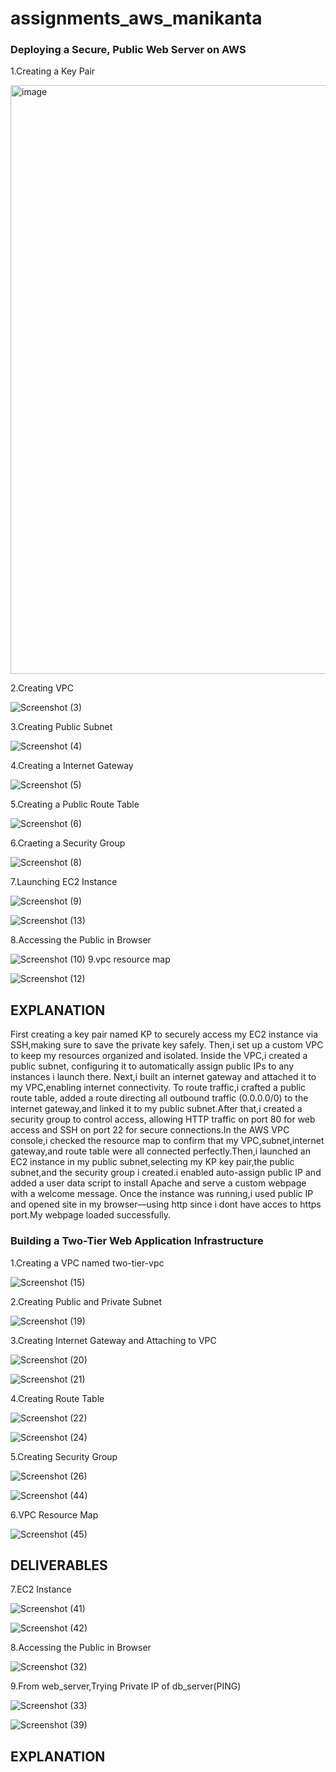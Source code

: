# assignments_aws_manikanta

### Deploying a Secure, Public Web Server on AWS

1.Creating a Key Pair

<img width="942" alt="image" src="https://github.com/user-attachments/assets/132bcbdd-4a48-49d6-b30b-68f14f386ad5" />

2.Creating VPC

![Screenshot (3)](https://github.com/user-attachments/assets/dc402704-5c0c-44da-9490-2bf205c631ed)

3.Creating Public Subnet

![Screenshot (4)](https://github.com/user-attachments/assets/1dea9cec-60ec-4d5e-a5a7-2dbf7b829760)

4.Creating a Internet Gateway

![Screenshot (5)](https://github.com/user-attachments/assets/73f49893-26c0-4d1b-b68a-8d126d5b9f77)

5.Creating a Public Route Table

![Screenshot (6)](https://github.com/user-attachments/assets/5a7e213d-ae0e-4d18-b978-5e38870b516f)

6.Craeting a Security Group

![Screenshot (8)](https://github.com/user-attachments/assets/f545bc16-4982-4bd5-8cff-d77a355fbd85)

7.Launching EC2 Instance

![Screenshot (9)](https://github.com/user-attachments/assets/8c1d7b15-78d1-45b9-8104-7d2cacce3b50)

![Screenshot (13)](https://github.com/user-attachments/assets/b90924b0-e506-4e96-86bc-339ff559b123)

8.Accessing the Public in Browser

![Screenshot (10)](https://github.com/user-attachments/assets/bf553772-b043-4f23-a5ab-f23128a060ed)
9.vpc resource map

![Screenshot (12)](https://github.com/user-attachments/assets/8e98e539-118d-41f6-ad66-407893971044)


## EXPLANATION
First creating a key pair named KP to securely access my EC2 instance via SSH,making sure to save the private key safely. Then,i set up a custom VPC to keep my resources organized and isolated. Inside the VPC,i created a public subnet, configuring it to automatically assign public IPs to any instances i launch there. Next,i built an internet gateway and attached it to my VPC,enabling internet connectivity. To route traffic,i crafted a public route table, added a route directing all outbound traffic (0.0.0.0/0) to the internet gateway,and linked it to my public subnet.After that,i created  a security group to control access, allowing HTTP traffic on port 80 for web access and SSH on port 22 for secure connections.In the AWS VPC console,i checked the resource map to confirm that my VPC,subnet,internet gateway,and route table were all connected perfectly.Then,i launched an EC2 instance in my public subnet,selecting my KP key pair,the public subnet,and the security group i created.i enabled auto-assign public IP and added a user data script to install Apache and serve a custom webpage with a welcome message. Once the instance was running,i used public IP and opened site in my browser—using http since i dont have acces to https port.My webpage loaded successfully.

### Building a Two-Tier Web Application Infrastructure

1.Creating a VPC named two-tier-vpc

![Screenshot (15)](https://github.com/user-attachments/assets/1e1da4ca-ca86-45d1-a5c8-4c60935176d7)

2.Creating Public and Private Subnet

![Screenshot (19)](https://github.com/user-attachments/assets/855ff4db-2aba-44de-8a6b-543b75bcc174)

3.Creating Internet Gateway and Attaching to VPC

![Screenshot (20)](https://github.com/user-attachments/assets/a9f8679d-d21e-4c75-82dd-c6aead43748d)

![Screenshot (21)](https://github.com/user-attachments/assets/b65468a4-cac3-4987-8241-d4ccf03beaa7)


4.Creating Route Table

![Screenshot (22)](https://github.com/user-attachments/assets/3e45f9eb-49be-4763-8b9b-e38b6820cd55)

![Screenshot (24)](https://github.com/user-attachments/assets/303b23ae-b780-44cf-9d25-4f89e555b1d2)

5.Creating Security Group

![Screenshot (26)](https://github.com/user-attachments/assets/dce74298-29c3-4be2-8891-79e392b1e221)

![Screenshot (44)](https://github.com/user-attachments/assets/8172057f-7b38-45af-95d9-8b91b41612ff)

6.VPC Resource Map

![Screenshot (45)](https://github.com/user-attachments/assets/e28c6259-91b7-4cd7-ad0a-51c129994ff9)

## DELIVERABLES

7.EC2 Instance

![Screenshot (41)](https://github.com/user-attachments/assets/08f6e331-e7af-4023-9057-02ebf1b0ff9d)

![Screenshot (42)](https://github.com/user-attachments/assets/f69f9d19-8d2e-49fb-b75e-6f35d2b7703a)

8.Accessing the Public in Browser

![Screenshot (32)](https://github.com/user-attachments/assets/79873252-3560-4c0f-bb75-4a7222c7515b)

9.From web_server,Trying Private IP of db_server(PING)

![Screenshot (33)](https://github.com/user-attachments/assets/b6d4da78-d292-4812-aa10-b496dac485bb)

![Screenshot (39)](https://github.com/user-attachments/assets/009e5969-293f-4257-828c-37562cb682f2)



## EXPLANATION














